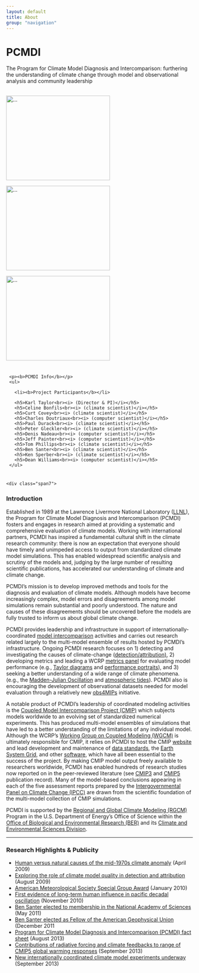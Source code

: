 ```yaml
---
layout: default
title: About
group: "navigation"
---
```


<style>
img {
    padding-bottom:15px;
}
</style>

<div class="hero-unit">
  <div class="hero-bg"></div>
  <h1>PCMDI</h1>
  <p>The Program for Climate Model Diagnosis and Intercomparison: furthering the understanding of climate change through model and observational analysis and community leadership</p><br>
   <div class="row">
      <div class="col-xs-4 col-md-4">
        <img class="pull-left" src="/Data/media/images/about1.jpg" alt="..." style="width:280px;height:228px;">
      <div class="col-xs-4 col-md-4">
          <img class="pull-left" src="/Data/media/images/about2.jpg" alt="..." style="width:280px;height:228px;">
      </div>
      <div class="col-xs-4 col-md-4">
          <img class="pull-left" src="/Data/media/images/about3.jpg" alt="..." style="width:280px;height:228px;">
      </div>
    </div>
</div>

<div class="row">
  <div class="span3">
    <div class="well leftnavwell" style="padding: 8px 8px;">

    <p><b>PCMDI Info</b></p>
    <ul>

      <li><b>Project Participants</b></li>

      <h5>Karl Taylor<br><i> (Director & PI)</i></h5>
      <h5>Celine Bonfils<br><i> (climate scientist)</i></h5>
      <h5>Curt Covey<br><i> (climate scientist)</i></h5>
      <h5>Charles Doutriaux<br><i> (computer scientist)</i></h5>
      <h5>Paul Durack<br><i> (climate scientist)</i></h5>
      <h5>Peter Gleckler<br><i> (climate scientist)</i></h5>
      <h5>Denis Nadeau<br><i> (computer scientist)</i></h5>
      <h5>Jeff Painter<br><i> (computer scientist)</i></h5>
      <h5>Tom Phillips<br><i> (climate scientist)</i></h5>
      <h5>Ben Santer<br><i> (climate scientist)</i></h5>
      <h5>Ken Sperber<br><i> (climate scientist)</i></h5>
      <h5>Dean Williams<br><i> (computer scientist)</i></h5>
    </ul>
  </div>
</div>

    <div class="span7">
<h3>Introduction</h3>
<p>
<p>Established in 1989 at the Lawrence Livermore National Laboratory (<a href="https://www.llnl.gov/">LLNL</a>), the Program for Climate Model Diagnosis and Intercomparison (PCMDI) fosters and engages in research aimed at providing a systematic and comprehensive evaluation of climate models.  Working with international partners, PCMDI has inspired a fundamental cultural shift in the climate research community: there is now an expectation that everyone should have timely and unimpeded access to output from standardized climate model simulations.  This has enabled widespread scientific analysis and scrutiny of the models and, judging by the large number of resulting scientific publications, has accelerated our understanding of climate and climate change.</p>
<p>PCMDI’s mission is to develop improved methods and tools for the diagnosis and evaluation of climate models.  Although models have become increasingly complex, model errors and disagreements among model simulations remain substantial and poorly understood. The nature and causes of these disagreements should be uncovered before the models are fully trusted to inform us about global climate change. </p>
<p>PCMDI provides leadership and infrastructure in support of internationally-coordinated <a href="http://www-pcmdi.llnl.gov/projects/model intercomparison.php">model intercomparison</a> activities and carries out research related largely to the multi-model ensemble of results hosted by PCMDI’s infrastructure. Ongoing PCMDI research focuses on 1) detecting and investigating the causes of climate-change (<a href="http://www-pcmdi.llnl.gov/projects/detection_attribution.php">detection/attribution</a><u>)</u>, 2) developing metrics and leading a WCRP <a href="http://www-metrics-panel.llnl.gov/wiki">metrics panel</a> for evaluating model performance (e.g., <a href="http://www-pcmdi.llnl.gov/about/staff/Taylor/CV/Taylor_diagram_primer.pdf">Taylor diagrams</a> and <a href="http://dx.doi.org/doi:10.1029/2007JD008972">performance portraits</a>), and 3) seeking a better understanding of a wide range of climate phenomena. (e.g., the <a href="http://dx.doi.org/10.1007/s00382-012-1607-6">Madden-Julian Oscillation</a> and <a href="http://dx.doi.org/10.1175/2010JAS3560.1">atmospheric tides</a>).  PCMDI also is encouraging the development of observational datasets needed for model evaluation through a relatively new <a href="http://obs4mips.llnl.gov/">obs4MIPs</a> initiative.</p>
<p>A notable product of PCMDI’s leadership of coordinated modeling activities is the <a href="http://cmip-pcmdi.llnl.gov/index.html">Coupled Model Intercomparison Project (CMIP)</a> which subjects models worldwide to an evolving set of standardized numerical experiments. This has produced multi-model ensembles of simulations that have led to a better understanding of the limitations of any individual model.  Although the WCRP’s <a href="http://www.wcrp-climate.org/wgcm/">Working Group on Coupled Modeling (WGCM)</a> is ultimately responsible for CMIP, it relies on PCMDI to host the CMIP <a href="http://www-pcmdi.llnl.gov/projects/cmip/index.php">website</a> and lead development  and maintenance of <a href="http://cf-pcmdi.llnl.gov/">data standards</a>, the <a href="http://esgf.org/">Earth System Grid</a>, and other <a href="http://www-pcmdi.llnl.gov/software-portal/">software</a>, which have all been essential to the success of the project.  By making CMIP model output freely available to researchers worldwide, PCMDI has enabled hundreds of research studies now reported on in the peer-reviewed literature (see <a href="http://www-pcmdi.llnl.gov/ipcc/subproject_publications.php">CMIP3</a> and <a href="http://cmip.llnl.gov/cmip5/publications/allpublications">CMIP5</a> publication record). Many of the model-based conclusions appearing in each of the five assessment reports prepared by the <a href="http://www.ipcc.ch/">Intergovernmental Panel on Climate Change (IPCC)</a> are drawn from the scientific foundation of the multi-model collection of CMIP simulations. </p>
<p>PCMDI is supported by the <a href="http://www.er.doe.gov/ober/CESD/regional.html">Regional and Global Climate Modeling (RGCM)</a> Program in the U.S. Department of Energy’s Office of Science within the <a href="http://www.er.doe.gov/ober/ober_top.html">Office of Biological and Environmental Research (BER)</a> and its <a href="http://www.er.doe.gov/ober/CESD_top.html">Climate and Environmental Sciences Division</a>.</p>
</p>
<hr>
<p>
<h3>Research Highlights & Publicity</h3>
<ul>
<li><a href="https://public.ornl.gov/site/bernews/search_news_action.cfm?id=595">Human versus natural causes of the mid-1970s climate anomaly</a> (April 2009)</li>
  <li><a href="https://public.ornl.gov/site/bernews/search_news_action.cfm?id=660">Exploring the role of climate model quality in detection and attribution</a> (August 2009) </li>
  <li><a href="https://public.ornl.gov/site/bernews/search_news_action.cfm?id=687">American Meteorological Society Special Group Award</a> (January 2010)</li>
  <li><a href="https://public.ornl.gov/site/bernews/search_news_action.cfm?id=867">First evidence of long-term human influence in pacific decadal oscillation</a> (November 2010)</li>
  <li><a href="http://www.nasonline.org/news-and-multimedia/news/2011_05_03_NAS_Election.html">Ben Santer elected to membership in the National Academy of Sciences</a> (May 2011)</li>
  <li><a href="http://sites.agu.org/honors/fellow/2467-santer/">Ben Santer elected as Fellow of the American Geophysical Union</a> (December 2011</li>
  <li><a href="http://climatemodeling.science.energy.gov/f/Fact_Sheets/PCMDI_Fact_Sheet.pdf">Program for Climate Model Diagnosis and Intercomparison (PCMDI) fact sheet</a> (August 2013) </li>
  <li><a href="http://climatemodeling.science.energy.gov/research-highlights/contributions-radiative-forcing-and-climate-feedbacks-range-cmip5-global-warming">Contributions of radiative forcing and climate feedbacks to range of CMIP5 global warming responses</a> (September 2013)</li>
  <li><a href="http://climatemodeling.science.energy.gov/research-highlights/new-internationally-coordinated-climate-model-experiments-underway">New internationally coordinated climate model experiments underway</a> (September 2013)</li>
</ul>

</p>
</div>
